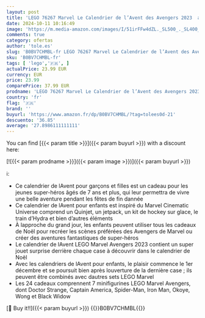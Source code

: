 ```yaml
---
layout: post
title: 'LEGO 76267 Marvel Le Calendrier de l’Avent des Avengers 2023  avec 24 Cadeaux incluant Captain America  Spider-Man  Iron Man et d autres Minifigurines de Super-Héros  Cadeau de Noël pour Enfants'
date: 2024-10-11 10:16:49
image: 'https://m.media-amazon.com/images/I/51irFFw4dZL._SL500_._SL400_.jpg'
comments: true
category: ofertas
author: 'tole.es'
slug: 'B0BV7CHMBL-fr LEGO 76267 Marvel Le Calendrier de l’Avent des Avengers...'
sku: 'B0BV7CHMBL-fr'
tags: [ 'lego','🇫🇷', ]
actualPrice: 23.99 EUR
currency: EUR
price: 23.99
comparePrice: 37.99 EUR
prodname: 'LEGO 76267 Marvel Le Calendrier de l’Avent des Avengers 2023  avec 24 Cadeaux incluant Captain America  Spider-Man  Iron Man et d autres Minifigurines de Super-Héros  Cadeau de Noël pour Enfants'
country: 'fr'
flag: '🇫🇷'
brand: ''
buyurl: 'https://www.amazon.fr/dp/B0BV7CHMBL/?tag=tolees0d-21'
descuento: '36.85'
average: '27.8986111111111'
---
```


You can find [{{< param title >}}]({{< param buyurl >}}) with a discount here:

[![{{< param prodname >}}]({{< param image >}})]({{< param buyurl >}})

ℹ️:

- Ce calendrier de lAvent pour garçons et filles est un cadeau pour les jeunes super-héros âgés de 7 ans et plus, qui leur permettra de vivre une belle aventure pendant les fêtes de fin dannée
- Ce calendrier de lAvent pour enfants est inspiré du Marvel Cinematic Universe comprend un Quinjet, un jetpack, un kit de hockey sur glace, le train d’Hydra et bien d’autres éléments
- À lapproche du grand jour, les enfants peuvent utiliser tous les cadeaux de Noël pour recréer les scènes préférées des Avengers de Marvel ou créer des aventures fantastiques de super-héros
- Le calendrier de lAvent LEGO Marvel Avengers 2023 contient un super jouet surprise derrière chaque case à découvrir dans le calendrier de Noël
- Avec les calendriers de lAvent pour enfants, le plaisir commence le 1er décembre et se poursuit bien après louverture de la dernière case ; ils peuvent être combinés avec dautres sets LEGO Marvel
- Les 24 cadeaux comprennent 7 minifigurines LEGO Marvel Avengers, dont Doctor Strange, Captain America, Spider-Man, Iron Man, Okoye, Wong et Black Widow

[🛒 Buy it!!]({{< param buyurl >}})
{{<world>}}B0BV7CHMBL{{</world>}}
